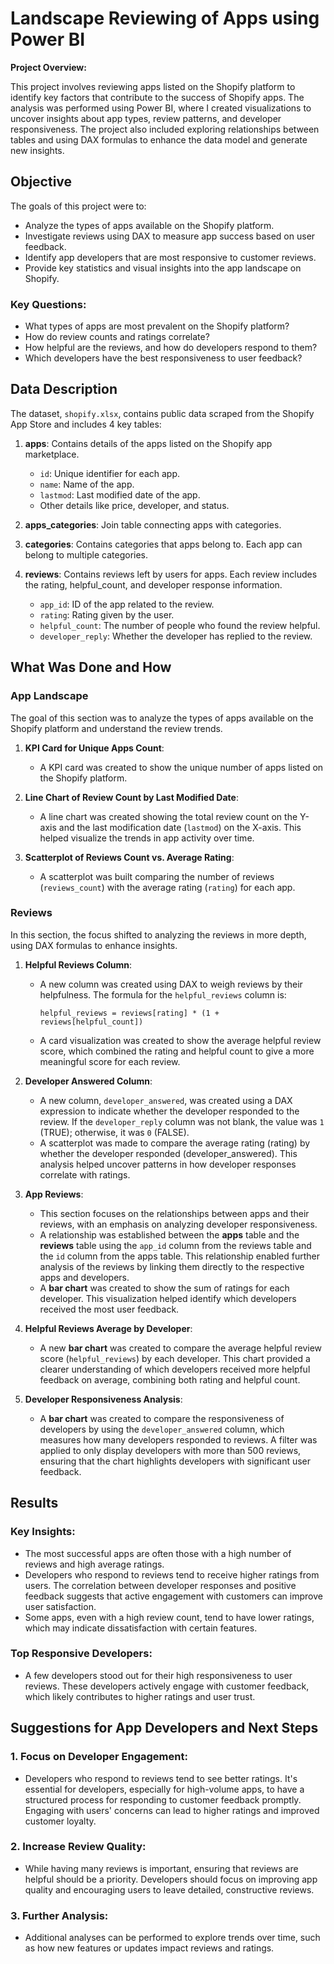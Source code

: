 # Landscape Reviewing of Apps using Power BI

**Project Overview:**

This project involves reviewing apps listed on the Shopify platform to identify key factors that contribute to the success of Shopify apps. The analysis was performed using Power BI, where I created visualizations to uncover insights about app types, review patterns, and developer responsiveness. The project also included exploring relationships between tables and using DAX formulas to enhance the data model and generate new insights.

## Objective

The goals of this project were to:
- Analyze the types of apps available on the Shopify platform.
- Investigate reviews using DAX to measure app success based on user feedback.
- Identify app developers that are most responsive to customer reviews.
- Provide key statistics and visual insights into the app landscape on Shopify.

### Key Questions:
- What types of apps are most prevalent on the Shopify platform?
- How do review counts and ratings correlate?
- How helpful are the reviews, and how do developers respond to them?
- Which developers have the best responsiveness to user feedback?

## Data Description

The dataset, `shopify.xlsx`, contains public data scraped from the Shopify App Store and includes 4 key tables:

1. **apps**: Contains details of the apps listed on the Shopify app marketplace.
   - `id`: Unique identifier for each app.
   - `name`: Name of the app.
   - `lastmod`: Last modified date of the app.
   - Other details like price, developer, and status.

2. **apps_categories**: Join table connecting apps with categories.

3. **categories**: Contains categories that apps belong to. Each app can belong to multiple categories.

4. **reviews**: Contains reviews left by users for apps. Each review includes the rating, helpful_count, and developer response information.
   - `app_id`: ID of the app related to the review.
   - `rating`: Rating given by the user.
   - `helpful_count`: The number of people who found the review helpful.
   - `developer_reply`: Whether the developer has replied to the review.

## What Was Done and How

### App Landscape

The goal of this section was to analyze the types of apps available on the Shopify platform and understand the review trends.

1. **KPI Card for Unique Apps Count**:
   - A KPI card was created to show the unique number of apps listed on the Shopify platform.

2. **Line Chart of Review Count by Last Modified Date**:
   - A line chart was created showing the total review count on the Y-axis and the last modification date (`lastmod`) on the X-axis. This helped visualize the trends in app activity over time.

3. **Scatterplot of Reviews Count vs. Average Rating**:
   - A scatterplot was built comparing the number of reviews (`reviews_count`) with the average rating (`rating`) for each app. 

### Reviews

In this section, the focus shifted to analyzing the reviews in more depth, using DAX formulas to enhance insights.

1. **Helpful Reviews Column**:
   - A new column was created using DAX to weigh reviews by their helpfulness. The formula for the `helpful_reviews` column is:
   
     ```DAX
     helpful_reviews = reviews[rating] * (1 + reviews[helpful_count])
     ```
   
   - A card visualization was created to show the average helpful review score, which combined the rating and helpful count to give a more meaningful score for each review.

2. **Developer Answered Column**:
   - A new column, `developer_answered`, was created using a DAX expression to indicate whether the developer responded to the review. If the `developer_reply` column was not blank, the value was `1` (TRUE); otherwise, it was `0` (FALSE).
   - A scatterplot was made to compare the average rating (rating) by whether the developer responded (developer_answered). This analysis helped uncover patterns in how developer responses correlate with ratings.

 3. **App Reviews**:
    - This section focuses on the relationships between apps and their reviews, with an emphasis on analyzing developer responsiveness.
    - A relationship was established between the **apps** table and the **reviews** table using the `app_id` column from the reviews table and the `id` column from the apps table. This relationship enabled further analysis of the reviews by linking them directly to the respective apps and developers.
    - A **bar chart** was created to show the sum of ratings for each developer. This visualization helped identify which developers received the most user feedback.
      
  4. **Helpful Reviews Average by Developer**:
     - A new **bar chart** was created to compare the average helpful review score (`helpful_reviews`) by each developer. This chart provided a clearer understanding of which developers received more helpful feedback on average, combining both rating and helpful count.

5. **Developer Responsiveness Analysis**:
   - A **bar chart** was created to compare the responsiveness of developers by using the `developer_answered` column, which measures how many developers responded to reviews. A filter was applied to only display developers with more than 500 reviews, ensuring that the chart highlights developers with significant user feedback.

  ## Results

### Key Insights:
- The most successful apps are often those with a high number of reviews and high average ratings.
- Developers who respond to reviews tend to receive higher ratings from users. The correlation between developer responses and positive feedback suggests that active engagement with customers can improve user satisfaction.
- Some apps, even with a high review count, tend to have lower ratings, which may indicate dissatisfaction with certain features.

### Top Responsive Developers:
- A few developers stood out for their high responsiveness to user reviews. These developers actively engage with customer feedback, which likely contributes to higher ratings and user trust.

## Suggestions for App Developers and Next Steps

### 1. Focus on Developer Engagement:
   - Developers who respond to reviews tend to see better ratings. It's essential for developers, especially for high-volume apps, to have a structured process for responding to customer feedback promptly. Engaging with users' concerns can lead to higher ratings and improved customer loyalty.

### 2. Increase Review Quality:
   - While having many reviews is important, ensuring that reviews are helpful should be a priority. Developers should focus on improving app quality and encouraging users to leave detailed, constructive reviews. 

### 3. Further Analysis:
   - Additional analyses can be performed to explore trends over time, such as how new features or updates impact reviews and ratings. 
 
